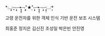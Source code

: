 *:..:**̣̥·̥‧‧̩̥·‧•̥̩̥͙‧·‧̩̥˟͙★˟͙‧̩̥·‧•̥̩̥͙‧·‧̩̥‧·͙̥̣**:..:*̣̥


고령 운전자를 위한 객체 인식 기반 운전 보조 시스템

최홍준 정지은 김신진 조성일 박은빈 안진영



